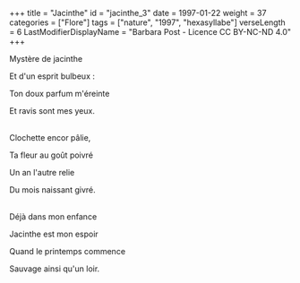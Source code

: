 +++
title = "Jacinthe"
id = "jacinthe_3"
date = 1997-01-22
weight = 37
categories = ["Flore"]
tags = ["nature", "1997", "hexasyllabe"]
verseLength = 6
LastModifierDisplayName = "Barbara Post - Licence CC BY-NC-ND 4.0"
+++

Mystère de jacinthe

Et d'un esprit bulbeux :

Ton doux parfum m'éreinte

Et ravis sont mes yeux.

 \
Clochette encor pâlie,

Ta fleur au goût poivré

Un an l'autre relie

Du mois naissant givré.

 \
Déjà dans mon enfance

Jacinthe est mon espoir

Quand le printemps commence

Sauvage ainsi qu'un loir.

